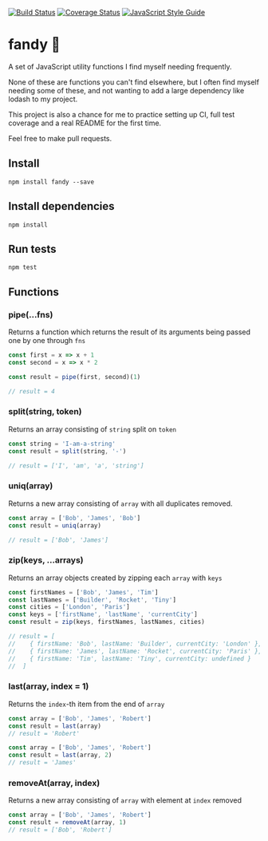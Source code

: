 [![Build Status](https://travis-ci.org/kvillaniholland/fandy.svg?branch=master)](https://travis-ci.org/kvillaniholland/fandy)
[![Coverage Status](https://coveralls.io/repos/github/kvillaniholland/fandy/badge.svg?branch=master)](https://coveralls.io/github/kvillaniholland/fandy?branch=master)
[![JavaScript Style Guide](https://img.shields.io/badge/code_style-standard-brightgreen.svg)](https://standardjs.com)

# fandy 👋
A set of JavaScript utility functions I find myself needing frequently.

None of these are functions you can't find elsewhere, but I often find myself needing some of these, and not wanting to add a large dependency like lodash to my project.

This project is also a chance for me to practice setting up CI, full test coverage and a real README for the first time.

Feel free to make pull requests.

## Install
`npm install fandy --save`


## Install dependencies
`npm install`


## Run tests
`npm test`


## Functions
### pipe(...fns)
Returns a function which returns the result of its arguments being passed one by one through `fns`
```js
const first = x => x + 1
const second = x => x * 2

const result = pipe(first, second)(1)

// result = 4
```

### split(string, token)
Returns an array consisting of `string` split on `token`
```js
const string = 'I-am-a-string'
const result = split(string, '-')

// result = ['I', 'am', 'a', 'string']
```

### uniq(array)
Returns a new array consisting of `array` with all duplicates removed.
```js
const array = ['Bob', 'James', 'Bob']
const result = uniq(array)

// result = ['Bob', 'James']
```

### zip(keys, ...arrays)
Returns an array objects created by zipping each `array` with `keys`
```js
const firstNames = ['Bob', 'James', 'Tim']
const lastNames = ['Builder', 'Rocket', 'Tiny']
const cities = ['London', 'Paris']
const keys = ['firstName', 'lastName', 'currentCity']
const result = zip(keys, firstNames, lastNames, cities)

// result = [
//    { firstName: 'Bob', lastName: 'Builder', currentCity: 'London' },
//    { firstName: 'James', lastName: 'Rocket', currentCity: 'Paris' },
//    { firstName: 'Tim', lastName: 'Tiny', currentCity: undefined }
//  ]
```

### last(array, index = 1)
Returns the `index`-th item from the end of `array`
```js
const array = ['Bob', 'James', 'Robert']
const result = last(array)
// result = 'Robert'

const array = ['Bob', 'James', 'Robert']
const result = last(array, 2)
// result = 'James'
```

### removeAt(array, index)
Returns a new array consisting of `array` with element at `index` removed
```js
const array = ['Bob', 'James', 'Robert']
const result = removeAt(array, 1)
// result = ['Bob', 'Robert']
```

